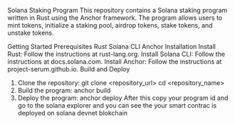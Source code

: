 Solana Staking Program
This repository contains a Solana staking program written in Rust using the Anchor framework. The program allows users to mint tokens, initialize a staking pool, airdrop tokens, stake tokens, and unstake tokens.

Getting Started
Prerequisites
Rust
Solana CLI
Anchor
Installation
Install Rust: Follow the instructions at rust-lang.org.
Install Solana CLI: Follow the instructions at docs.solana.com.
Install Anchor: Follow the instructions at project-serum.github.io.
Build and Deploy
1. Clone the repository:
git clone <repository_url>
cd <repository_name>
2. Build the program:
anchor build
3. Deploy the program:
anchor deploy
After this copy your program id and go to the solana explorer and you can see the your smart contrac is deployed on solana devnet blokchain
